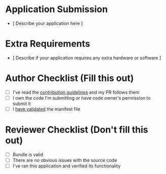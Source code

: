 # Application Submission

- [ Describe your application here ]

# Extra Requirements 

- [ Describe if your application requires any extra hardware or software ]

# Author Checklist (Fill this out)

- [ ] I've read the [contribution guidelines](../blob/HEAD/documentation/Contributing.md) and my PR follows them
- [ ] I own the code I'm submitting or have code owner's permission to submit it
- [ ] I [have validated](../blob/HEAD/documentation/Contributing.md#validating-manifest) the manifest file

# Reviewer Checklist (Don't fill this out)

- [ ] Bundle is valid
- [ ] There are no obvious issues with the source code
- [ ] I've ran this application and verified its functionality
